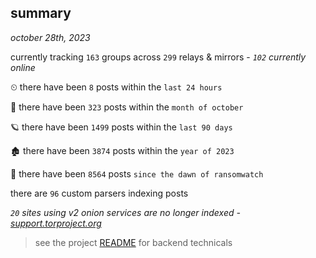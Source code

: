 
## summary
_october 28th, 2023_

currently tracking `163` groups across `299` relays & mirrors - _`102` currently online_

⏲ there have been `8` posts within the `last 24 hours`

🦈 there have been `323` posts within the `month of october`

🪐 there have been `1499` posts within the `last 90 days`

🏚 there have been `3874` posts within the `year of 2023`

🦕 there have been `8564` posts `since the dawn of ransomwatch`

there are `96` custom parsers indexing posts

_`20` sites using v2 onion services are no longer indexed - [support.torproject.org](https://support.torproject.org/onionservices/v2-deprecation/)_

> see the project [README](https://github.com/joshhighet/ransomwatch#ransomwatch--) for backend technicals
